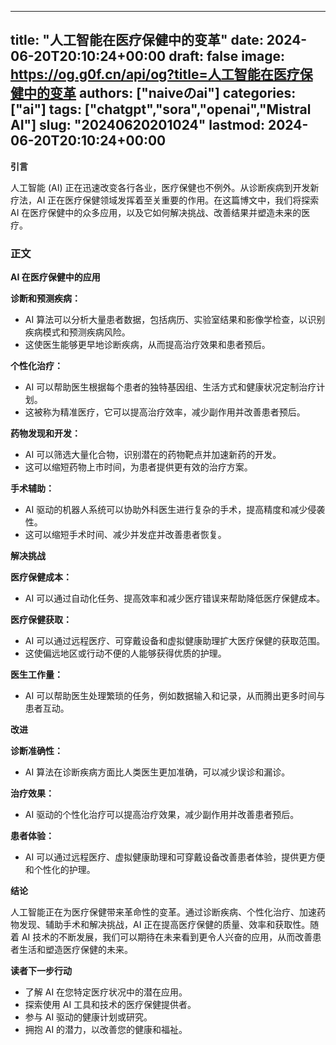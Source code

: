 
---
title: "人工智能在医疗保健中的变革"
date: 2024-06-20T20:10:24+00:00
draft: false
image: https://og.g0f.cn/api/og?title=人工智能在医疗保健中的变革
authors: ["naiveのai"]
categories: ["ai"]
tags: ["chatgpt","sora","openai","Mistral AI"]
slug: "20240620201024"
lastmod: 2024-06-20T20:10:24+00:00
---
**引言**

人工智能 (AI) 正在迅速改变各行各业，医疗保健也不例外。从诊断疾病到开发新疗法，AI 正在医疗保健领域发挥着至关重要的作用。在这篇博文中，我们将探索 AI 在医疗保健中的众多应用，以及它如何解决挑战、改善结果并塑造未来的医疗。

### 正文

**AI 在医疗保健中的应用**

**诊断和预测疾病：**
- AI 算法可以分析大量患者数据，包括病历、实验室结果和影像学检查，以识别疾病模式和预测疾病风险。
- 这使医生能够更早地诊断疾病，从而提高治疗效果和患者预后。

**个性化治疗：**
- AI 可以帮助医生根据每个患者的独特基因组、生活方式和健康状况定制治疗计划。
- 这被称为精准医疗，它可以提高治疗效率，减少副作用并改善患者预后。

**药物发现和开发：**
- AI 可以筛选大量化合物，识别潜在的药物靶点并加速新药的开发。
- 这可以缩短药物上市时间，为患者提供更有效的治疗方案。

**手术辅助：**
- AI 驱动的机器人系统可以协助外科医生进行复杂的手术，提高精度和减少侵袭性。
- 这可以缩短手术时间、减少并发症并改善患者恢复。

**解决挑战**

**医疗保健成本：**
- AI 可以通过自动化任务、提高效率和减少医疗错误来帮助降低医疗保健成本。

**医疗保健获取：**
- AI 可以通过远程医疗、可穿戴设备和虚拟健康助理扩大医疗保健的获取范围。
- 这使偏远地区或行动不便的人能够获得优质的护理。

**医生工作量：**
- AI 可以帮助医生处理繁琐的任务，例如数据输入和记录，从而腾出更多时间与患者互动。

**改进**

**诊断准确性：**
- AI 算法在诊断疾病方面比人类医生更加准确，可以减少误诊和漏诊。

**治疗效果：**
- AI 驱动的个性化治疗可以提高治疗效果，减少副作用并改善患者预后。

**患者体验：**
- AI 可以通过远程医疗、虚拟健康助理和可穿戴设备改善患者体验，提供更方便和个性化的护理。

**结论**

人工智能正在为医疗保健带来革命性的变革。通过诊断疾病、个性化治疗、加速药物发现、辅助手术和解决挑战，AI 正在提高医疗保健的质量、效率和获取性。随着 AI 技术的不断发展，我们可以期待在未来看到更令人兴奋的应用，从而改善患者生活和塑造医疗保健的未来。

**读者下一步行动**

* 了解 AI 在您特定医疗状况中的潜在应用。
* 探索使用 AI 工具和技术的医疗保健提供者。
* 参与 AI 驱动的健康计划或研究。
* 拥抱 AI 的潜力，以改善您的健康和福祉。
